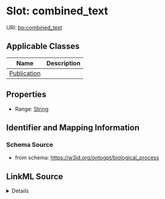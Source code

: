 # Slot: combined_text

URI: [bp:combined_text](http://w3id.org/ontogpt/biological-process-templatecombined_text)



<!-- no inheritance hierarchy -->




## Applicable Classes

| Name | Description |
| --- | --- |
[Publication](Publication.md) | 






## Properties

* Range: [String](String.md)







## Identifier and Mapping Information







### Schema Source


* from schema: https://w3id.org/ontogpt/biological_process




## LinkML Source

<details>
```yaml
name: combined_text
from_schema: https://w3id.org/ontogpt/biological_process
rank: 1000
alias: combined_text
owner: Publication
domain_of:
- Publication
range: string

```
</details>